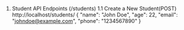 1. Student API Endpoints (/students)
    1.1 Create a New Student(POST)
        http://localhost/students/
        {
            "name": "John Doe",
            "age": 22,
            "email": "johndoe@example.com",
            "phone": "1234567890"
        }